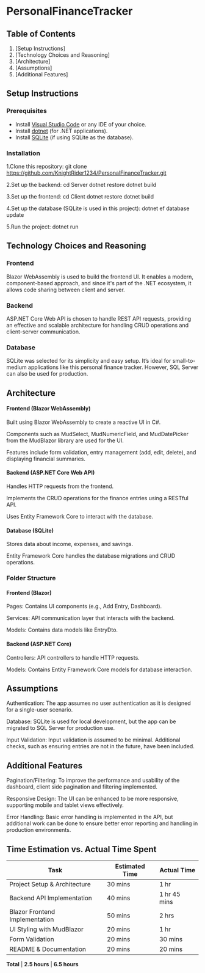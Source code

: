 # PersonalFinanceTracker

## Table of Contents
1. [Setup Instructions]
2. [Technology Choices and Reasoning]
3. [Architecture]
4. [Assumptions]
5. [Additional Features]

## Setup Instructions

### Prerequisites
- Install [Visual Studio Code](https://code.visualstudio.com/) or any IDE of your choice.
- Install [dotnet](https://dotnet.microsoft.com/download) (for .NET applications).
- Install [SQLite](https://www.sqlite.org/download.html) (if using SQLite as the database).

### Installation
1.Clone this repository:
   	git clone https://github.com/KnightRider1234/PersonalFinanceTracker.git

2.Set up the backend:
	cd Server
	dotnet restore
	dotnet build

3.Set up the frontend:
	cd Client
	dotnet restore
	dotnet build

4.Set up the database (SQLite is used in this project):
	dotnet ef database update

5.Run the project:
	dotnet run

## Technology Choices and Reasoning

### Frontend
 Blazor WebAssembly is used to build the frontend UI. It enables a modern, component-based approach, and since it's part of the .NET ecosystem, it allows code sharing between client and server.

### Backend
 ASP.NET Core Web API is chosen to handle REST API requests, providing an effective and scalable architecture for handling CRUD operations and client-server communication.

### Database
 SQLite was selected for its simplicity and easy setup. It’s ideal for small-to-medium applications like this personal finance tracker. However, SQL Server can also be used for production.

## Architecture

#### Frontend (Blazor WebAssembly)

Built using Blazor WebAssembly to create a reactive UI in C#.

Components such as MudSelect, MudNumericField, and MudDatePicker from the MudBlazor library are used for the UI.

Features include form validation, entry management (add, edit, delete), and displaying financial summaries.

#### Backend (ASP.NET Core Web API)

Handles HTTP requests from the frontend.

Implements the CRUD operations for the finance entries using a RESTful API.

Uses Entity Framework Core to interact with the database.

#### Database (SQLite)

Stores data about income, expenses, and savings.

Entity Framework Core handles the database migrations and CRUD operations.

### Folder Structure

#### Frontend (Blazor)

Pages: Contains UI components (e.g., Add Entry, Dashboard).

Services: API communication layer that interacts with the backend.

Models: Contains data models like EntryDto.

#### Backend (ASP.NET Core)

Controllers: API controllers to handle HTTP requests.

Models: Contains Entity Framework Core models for database interaction.

## Assumptions
Authentication: The app assumes no user authentication as it is designed for a single-user scenario.

Database: SQLite is used for local development, but the app can be migrated to SQL Server for production use.

Input Validation: Input validation is assumed to be minimal. Additional checks, such as ensuring entries are not in the future, have been included.

## Additional Features

Pagination/Filtering: To improve the performance and usability of the dashboard, client side pagination and filtering implemented.

Responsive Design: The UI can be enhanced to be more responsive, supporting mobile and tablet views effectively.

Error Handling: Basic error handling is implemented in the API, but additional work can be done to ensure better error reporting and handling in production environments.

## Time Estimation vs. Actual Time Spent

| Task                              | Estimated Time | Actual Time     |
|-----------------------------------|----------------|------------------|
| Project Setup & Architecture      | 30 mins        | 1 hr          	|
| Backend API Implementation        | 40 mins        | 1 hr 45 mins     |
| Blazor Frontend Implementation    | 50 mins        | 2 hrs            |
| UI Styling with MudBlazor         | 20 mins        | 1 hr        	|
| Form Validation                   | 20 mins        | 30 mins          |
| README & Documentation            | 20 mins        | 20 mins          |

**Total**                           | **2.5 hours**  | **6.5 hours**
